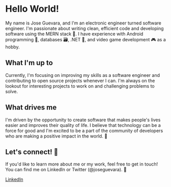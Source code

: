 # Hello World!

My name is Jose Guevara, and I'm an electronic engineer turned software engineer. I'm passionate about writing clean, efficient code and developing software using the MERN stack 🌱. I have experience with Android programming 📱, databases 🗃️, .NET 🧰, and video game development 🎮 as a hobby.

## What I'm up to

Currently, I'm focusing on improving my skills as a software engineer and contributing to open source projects whenever I can. I'm always on the lookout for interesting projects to work on and challenging problems to solve.

## What drives me

I'm driven by the opportunity to create software that makes people's lives easier and improves their quality of life. I believe that technology can be a force for good and I'm excited to be a part of the community of developers who are making a positive impact in the world. 🚀

## Let's connect! 🤝

If you'd like to learn more about me or my work, feel free to get in touch! You can find me on LinkedIn or Twitter (@joseguevara). 👀

[LinkedIn](https://www.linkedin.com/in/jose-guevara-934a711a3/)
